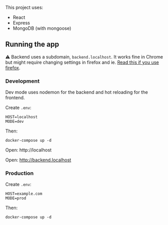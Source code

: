 This project uses:
* React
* Express
* MongoDB (with mongoose)

## Running the app
⚠️ Backend uses a subdomain, `backend.localhost`. It works fine in Chrome but might require changing settings in firefox and ie. [Read this if you use firefox](https://stackoverflow.com/questions/33251155/firefox-cannot-connect-to-a-local-servers-subdomain/56049681).


### Development
Dev mode uses nodemon for the backend and hot reloading for the frontend.

Create `.env`:
```
HOST=localhost
MODE=dev
```

Then:
```
docker-compose up -d
```

Open: http://localhost

Open: http://backend.localhost

### Production
Create `.env`:
```
HOST=example.com
MODE=prod
```

Then:
```
docker-compose up -d
```
